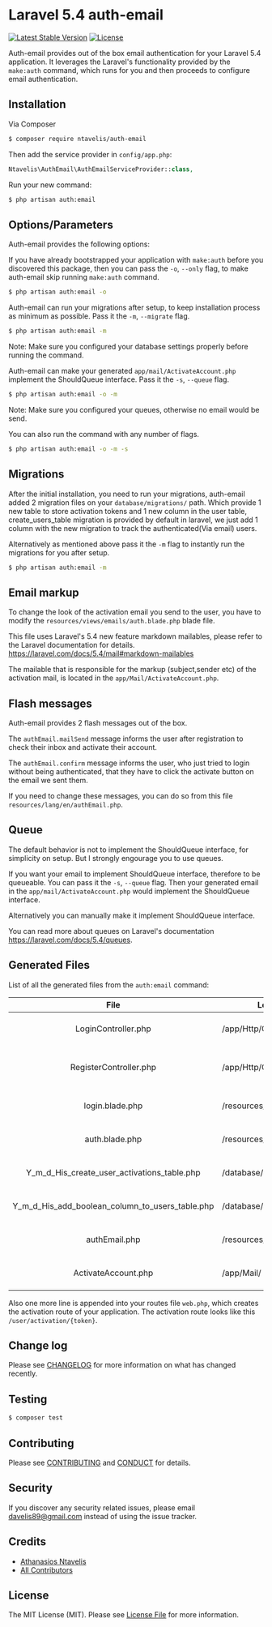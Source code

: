 # Laravel 5.4 auth-email

[![Latest Stable Version](https://poser.pugx.org/ntavelis/auth-email/v/stable)](https://packagist.org/packages/ntavelis/auth-email)
[![License](https://poser.pugx.org/ntavelis/auth-email/license)](https://packagist.org/packages/ntavelis/auth-email)


Auth-email provides out of the box email authentication for your Laravel 5.4 application. It leverages the Laravel's functionality provided by the `make:auth` command, which runs for you and then proceeds to configure email authentication.

## Installation

Via Composer

``` bash
$ composer require ntavelis/auth-email
```
Then add the service provider in `config/app.php`:

```php
Ntavelis\AuthEmail\AuthEmailServiceProvider::class,
```

Run your new command:

``` bash
$ php artisan auth:email
```

## Options/Parameters

Auth-email provides the following options:

If you have already bootstrapped your application with `make:auth` before you discovered this package, then you can pass the `-o`, `--only` flag, to make auth-email skip running `make:auth` command.

``` bash
$ php artisan auth:email -o
```

Auth-email can run your migrations after setup, to keep installation process as minimum as possible. Pass it the `-m`, `--migrate` flag.

``` bash
$ php artisan auth:email -m
```
Note: Make sure you configured your database settings properly before running the command.

Auth-email can make your generated `app/mail/ActivateAccount.php` implement the ShouldQueue interface. Pass it the `-s`, `--queue` flag.

``` bash
$ php artisan auth:email -o -m
```
Note: Make sure you configured your queues, otherwise no email would be send.

You can also run the command with any number of flags.

``` bash
$ php artisan auth:email -o -m -s
```
## Migrations
After the initial installation, you need to run your migrations, auth-email added 2 migration files on your `database/migrations/` path.
Which provide 1 new table to store activation tokens and 1 new column in the user table, create_users_table migration is provided by default in laravel, we just add 1 column with the new migration to track the authenticated(Via email) users.

Alternatively as mentioned above pass it the `-m` flag to instantly run the migrations for you after setup.
``` bash
$ php artisan auth:email -m
```

## Email markup
To change the look of the activation email you send to the user, you have to modify the `resources/views/emails/auth.blade.php` blade file.

This file uses Laravel's 5.4 new feature markdown mailables, please refer to the Laravel documentation for details.
https://laravel.com/docs/5.4/mail#markdown-mailables

The mailable that is responsible for the markup (subject,sender etc) of the activation mail, is located in the `app/Mail/ActivateAccount.php`.

## Flash messages
Auth-email provides 2 flash messages out of the box.

The `authEmail.mailSend` message informs the user after registration to check their inbox and activate their account.

The `authEmail.confirm` message informs the user, who just tried to login without being authenticated, that they have to click the activate button on the email we sent them.

If you need to change these messages, you can do so from this file `resources/lang/en/authEmail.php`.

## Queue

The default behavior is not to implement the ShouldQueue interface, for simplicity on setup. But I strongly engourage you to use queues.

If you want your email to implement ShouldQueue interface, therefore to be queueable. You can pass it the `-s`, `--queue` flag.
Then your generated email in the `app/mail/ActivateAccount.php` would implement the ShouldQueue interface.

Alternatively you can manually make it implement ShouldQueue interface.

You can read more about queues on Laravel's documentation https://laravel.com/docs/5.4/queues.

## Generated Files
List of all the generated files from the `auth:email` command:

| File                                            | Location                            | Functionality                                   |
| :---------------------------------------------: |-------------------------------------| ------------------------------------------------|
| LoginController.php                             | /app/Http/Controllers/Auth/         | Adds authenticated method                       |
| RegisterController.php                          | /app/Http/Controllers/Auth/         | Adds 4 new methods for email authentication     |
| login.blade.php                                 | /resources/views/auth/              | Adds flash message logic, to display alerts     |
| auth.blade.php                                  | /resources/views/emails/            | Activation email, with activation link          |
| Y_m_d_His_create_user_activations_table.php     | /database/migrations/               | Migration that creates table user_activations   |
| Y_m_d_His_add_boolean_column_to_users_table.php | /database/migrations/               | Adds column activated to users table            |
| authEmail.php                                   | /resources/lang/en/                 | The messages text exists in this file           |
| ActivateAccount.php                             | /app/Mail/                          | Mailable, sends the activation mail.            |

Also one more line is appended into your routes file `web.php`, which creates the activation route of your application.
The activation route looks like this `/user/activation/{token}`.


## Change log

Please see [CHANGELOG](CHANGELOG.md) for more information on what has changed recently.

## Testing

``` bash
$ composer test
```

## Contributing

Please see [CONTRIBUTING](CONTRIBUTING.md) and [CONDUCT](CONDUCT.md) for details.

## Security

If you discover any security related issues, please email davelis89@gmail.com instead of using the issue tracker.

## Credits

- [Athanasios Ntavelis][link-author]
- [All Contributors][link-contributors]

## License

The MIT License (MIT). Please see [License File](LICENSE.md) for more information.

[ico-version]: https://img.shields.io/packagist/v/ntavelis/auth-email.svg?style=flat-square
[ico-license]: https://img.shields.io/badge/license-MIT-brightgreen.svg?style=flat-square
[ico-downloads]: https://img.shields.io/packagist/dt/ntavelis/auth-email.svg?style=flat-square

[link-packagist]: https://packagist.org/packages/ntavelis/auth-email
[link-downloads]: https://packagist.org/packages/ntavelis/auth-email
[link-author]: https://github.com/ntavelis
[link-contributors]: ../../contributors
